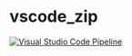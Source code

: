 # vscode_zip
[![Visual Studio Code Pipeline](https://github.com/christianeiselt/vscode_zip/actions/workflows/vscode_with_extensions.yml/badge.svg)](https://github.com/christianeiselt/vscode_zip/actions/workflows/vscode_with_extensions.yml)